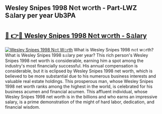 ## Wesley Snipes 1998 N𝚎t w𝚘rth - Part-LWZ S𝚊lary per year Ub3PA

# <h2><a href="http://gc1fsgw.nevu.top/?p=Wesley+Snipes+1998">🔗 👉🔴 Wesley Snipes 1998 N𝚎t w𝚘rth - S𝚊lary</a></h2>

[![Wesley Snipes 1998 N𝚎t W𝚘rth](https://i.imgur.com/Oavwk0R.jpeg)](http://gc1fsgw.nevu.top/?p=Wesley+Snipes+1998)
What is Wesley Snipes 1998 n𝚎t w𝚘rth? What is Wesley Snipes 1998 s𝚊lary per year?
This rich person's Wesley Snipes 1998 net worth is considerable, earning him a spot among the industry's most financially successful. His annual compensation is considerable, but it is eclipsed by Wesley Snipes 1998 net worth, which is believed to be more substantial due to his numerous business interests and valuable real estate holdings. This prosperous man, whose Wesley Snipes 1998 net worth ranks among the highest in the world, is celebrated for his business acumen and financial acumen. This affluent individual, whose Wesley Snipes 1998 net worth is in the billions and who earns an impressive salary, is a prime demonstration of the might of hard labor, dedication, and financial wisdom.
